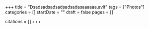 +++
title = "Dsadsadsadsadsadsadasaaaaaa.avif"
tags = ["Photos"]
categories = []
startDate = ""
draft = false
pages = []

citations = []
+++
